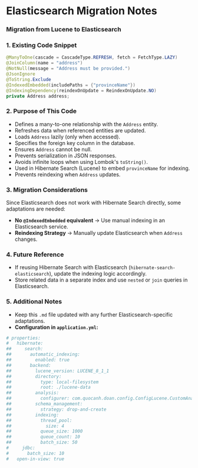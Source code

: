 # Elasticsearch Migration Notes

### **Migration from Lucene to Elasticsearch**

### **1. Existing Code Snippet**

```java
@ManyToOne(cascade = CascadeType.REFRESH, fetch = FetchType.LAZY)
@JoinColumn(name = "address")
@NotNull(message = "Address must be provided.")
@JsonIgnore
@ToString.Exclude
@IndexedEmbedded(includePaths = {"provinceName"})
@IndexingDependency(reindexOnUpdate = ReindexOnUpdate.NO)
private Address address;
```

### **2. Purpose of This Code**

- Defines a many-to-one relationship with the `Address` entity.
- Refreshes data when referenced entities are updated.
- Loads `Address` lazily (only when accessed).
- Specifies the foreign key column in the database.
- Ensures `Address` cannot be null.
- Prevents serialization in JSON responses.
- Avoids infinite loops when using Lombok's `toString()`.
- Used in Hibernate Search (Lucene) to embed `provinceName` for indexing.
- Prevents reindexing when `Address` updates.

### **3. Migration Considerations**

Since Elasticsearch does not work with Hibernate Search directly, some adaptations are needed:

- **No `@IndexedEmbedded` equivalent** → Use manual indexing in an Elasticsearch service.
- **Reindexing Strategy** → Manually update Elasticsearch when `Address` changes.

### **4. Future Reference**

- If reusing Hibernate Search with Elasticsearch (`hibernate-search-elasticsearch`), update the indexing logic accordingly.
- Store related data in a separate index and use `nested` or `join` queries in Elasticsearch.

### **5. Additional Notes**

- Keep this `.md` file updated with any further Elasticsearch-specific adaptations.
- **Configuration in `application.yml`:**

```yaml
# properties:
#   hibernate:
##     search:
##       automatic_indexing:
##         enabled: true
##       backend:
##         lucene_version: LUCENE_8_1_1
##         directory:
##           type: local-filesystem
##           root: ./lucene-data
##         analysis:
##           configurer: com.quocanh.doan.config.ConfigLucene.CustomAnalyzerConfigurer
##         schema_management:
##           strategy: drop-and-create
##         indexing:
##           thread_pool:
##             size: 4
##           queue_size: 1000
##           queue_count: 10
##           batch_size: 50
#     jdbc:
#       batch_size: 10
#   open-in-view: true
```


